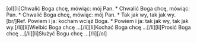 [ol][li]Chwalić Boga chcę, mówiąc: mój Pan. * Chwalić Boga chcę, mówiąc: Pan. * Chwalić Boga chcę, mówiąc: mój Pan. * Tak jak wy, tak jak wy.[br/]Ref. Powiem i ja: kocham wciąż Boga. * Powiem i ja: tak jak wy, tak jak wy.[/li][li]Wielbić Boga chcę ...[/li][li]Kochać Boga chcę ...[/li][li]Prosić Boga chcę ...[/li][li]Służyć Bogu chcę ...[/li][/ol]